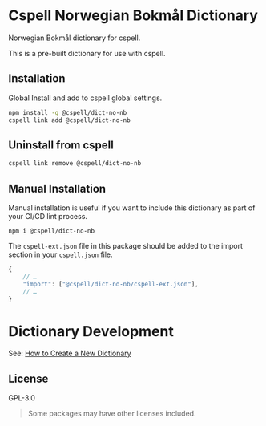 # Cspell Norwegian Bokmål Dictionary

Norwegian Bokmål dictionary for cspell.

This is a pre-built dictionary for use with cspell.

## Installation

Global Install and add to cspell global settings.

```sh
npm install -g @cspell/dict-no-nb
cspell link add @cspell/dict-no-nb
```

## Uninstall from cspell

```sh
cspell link remove @cspell/dict-no-nb
```

## Manual Installation

Manual installation is useful if you want to include this dictionary as part of your CI/CD lint process.

```
npm i @cspell/dict-no-nb
```

The `cspell-ext.json` file in this package should be added to the import section in your `cspell.json` file.

```javascript
{
    // …
    "import": ["@cspell/dict-no-nb/cspell-ext.json"],
    // …
}
```

# Dictionary Development

See: [How to Create a New Dictionary](https://github.com/streetsidesoftware/cspell-dicts#how-to-create-a-new-dictionary)

## License

GPL-3.0

> Some packages may have other licenses included.
